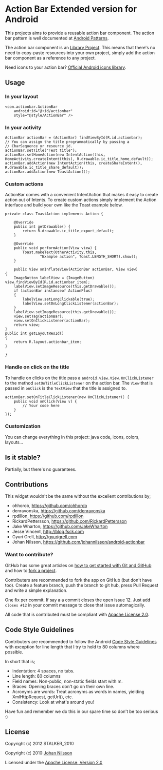 # Action Bar Extended version for Android

This projects aims to provide a reusable action bar component. The action bar pattern is well documented at [Android Patterns](http://www.androidpatterns.com/uap_pattern/action-bar).

The action bar component is an [Library Project](http://developer.android.com/tools/projects/projects-eclipse.html). This means that there's no need to copy-paste resources into your own project, simply add the action bar component as a reference to any project.

Need icons to your action bar? [Official Android icons library](http://developer.android.com/design/downloads/index.html).

## Usage

### In your layout

    <com.actionbar.ActionBar
	    android:id="@+id/actionbar"
	    style="@style/ActionBar" />

### In your activity

    ActionBar actionBar = (ActionBar) findViewById(R.id.actionbar);
    // You can assign the title programmatically by passing a
    // CharSequence or resource id.
    actionBar.setTitle("Test title");
    actionBar.setHomeAction(new IntentAction(this, HomeActivity.createIntent(this), R.drawable.ic_title_home_default));
    actionBar.addAction(new IntentAction(this, createShareIntent(), R.drawable.ic_title_share_default));
    actionBar.addAction(new ToastAction());

### Custom actions

ActionBar comes with a convenient IntentAction that makes it easy to create action out of Intents. To create custom actions simply implement the Action interface and build your own like the Toast example below.

    private class ToastAction implements Action {

        @Override
        public int getDrawable() {
            return R.drawable.ic_title_export_default;
        }

        @Override
        public void performAction(View view) {
            Toast.makeText(OtherActivity.this,
                    "Example action", Toast.LENGTH_SHORT).show();
        }
        
        public View onInflateView(ActionBar actionBar, View view)
	{
		ImageButton labelView = (ImageButton) view.findViewById(R.id.actionbar_item);
		labelView.setImageResource(this.getDrawable());
		if (actionBar instanceof ActionPlus)
		{
			labelView.setLongClickable(true);
			labelView.setOnLongClickListener(actionBar);
		}
		labelView.setImageResource(this.getDrawable());
		view.setTag(actionBar);
		view.setOnClickListener(actionBar);
		return view;
	}
	public int getLayoutResId()
	{
		return R.layout.actionbar_item;
	}

    }

### Handle on click on the title

To handle on clicks on the title pass a `android.view.View.OnClickListener` to the method `setOnTitleClickListener` on the action bar. The `View` that is passed in `onClick` is the `TextView` that the title is assigned to.

    actionBar.setOnTitleClickListener(new OnClickListener() {
        public void onClick(View v) {
            // Your code here
        }
    });

### Customization

You can change everything in this project: java code, icons, colors, layouts...

## Is it stable?

Partially, but there's no guarantees.

## Contributions

This widget wouldn't be the same without the excellent contributions by;

* ohhorob, <https://github.com/ohhorob>
* denravonska, <https://github.com/denravonska>
* rpdillon, <https://github.com/rpdillon>
* RickardPettersson, <https://github.com/RickardPettersson>
* Jake Wharton, <https://github.com/JakeWharton>
* Jesse Vincent, <http://blog.fsck.com>
* Gyuri Grell, <http://gyurigrell.com>
* Johan Nilsson, <https://github.com/johannilsson/android-actionbar>

### Want to contribute?

GitHub has some great articles on [how to get started with Git and GitHub](http://help.github.com/) and how to [fork a project](https://help.github.com/articles/fork-a-repo).

Contributers are recommended to fork the app on GitHub (but don't have too). Create a feature branch, push the branch to git hub, press Pull Request and write a simple explanation.

One fix per commit. If say a a commit closes the open issue 12. Just add `closes #12` in your commit message to close that issue automagically.

All code that is contributed must be compliant with [Apache License 2.0](http://www.apache.org/licenses/LICENSE-2.0.html).

## Code Style Guidelines

Contributers are recommended to follow the Android [Code Style Guidelines](http://source.android.com/source/code-style.html) with exception for line length that I try to hold to 80 columns where possible.

In short that is;

* Indentation: 4 spaces, no tabs.
* Line length: 80 columns
* Field names: Non-public, non-static fields start with m.
* Braces: Opening braces don't go on their own line.
* Acronyms are words: Treat acronyms as words in names, yielding XmlHttpRequest, getUrl(), etc.
* Consistency: Look at what's around you!

Have fun and remember we do this in our spare time so don't be too serious :)

## License
Copyright (c) 2012 STALKER_2010

Copyright (c) 2010 [Johan Nilsson](http://markupartist.com)

Licensed under the [Apache License, Version 2.0](http://www.apache.org/licenses/LICENSE-2.0.html)
